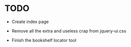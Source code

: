 # TODO #

- Create index page
- Remove all the extra and useless crap from jquery-ui.css

- Finish the bookshelf locator tool
